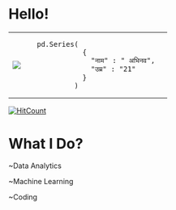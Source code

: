 # Hello!

 
<table style={{border:none}}>
<tr>
<td>
 
 ![](https://media.giphy.com/media/SRlcbMtn4zgpWBVfrS/giphy.gif) 

<td/>
<td>


    pd.Series(
               { 
                 "नाम" : " अभिनव",
                 "उम्र" : "21"
               }
             )

<td/>
<tr/>
<table/>


[![HitCount](http://hits.dwyl.com/abhinav237/GCP_ChallengeLabs.svg)](http://hits.dwyl.com/abhinav237/GCP_ChallengeLabs)  

# What I Do?
 <p>~Data Analytics</p>
 <p>~Machine Learning</p>
 <p>~Coding</>
